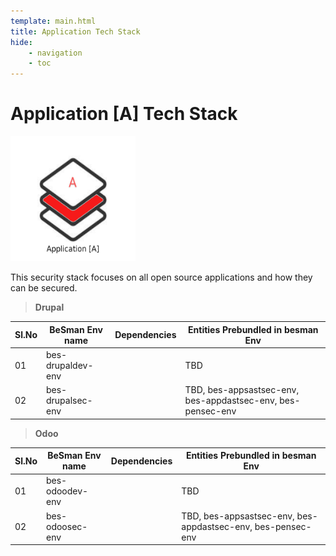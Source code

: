 ```yaml
---
template: main.html
title: Application Tech Stack
hide: 
    - navigation
    - toc
---
```



<h1> Application [A] Tech Stack </h1>

<img src="./assets/images/app_logo.jpeg" alt="DO" width="200px" height="200px">
<!-- ![app tech stack](./assets/images/app_logo.jpeg) -->

This security stack focuses on all open source applications and how they can be secured.

> **Drupal**

| Sl.No  | BeSman Env name                | Dependencies                             |  Entities Prebundled in besman Env                           |
|--------|--------------------------------|------------------------------------------|--------------------------------------------------------------|
| 01     | bes-drupaldev-env              |                                          |  TBD                                                         |
| 02     | bes-drupalsec-env              |                                          |  TBD, bes-appsastsec-env, bes-appdastsec-env, bes-pensec-env |


> **Odoo**

| Sl.No  | BeSman Env name                | Dependencies                             |  Entities Prebundled in besman Env                           |
|--------|--------------------------------|------------------------------------------|--------------------------------------------------------------|
| 01     |  bes-odoodev-env               |                                          | TBD                                                          |
| 02     |  bes-odoosec-env               |                                          | TBD, bes-appsastsec-env, bes-appdastsec-env, bes-pensec-env  |